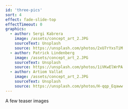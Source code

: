 ```yaml
---
id: 'three-pics'
sort: 4
effect: fade-slide-top
effectTimeout: 0
graphics:
  - author: Sergi Kabrera 
    image: /assets/concept_art_2.JPG
    sourceText: Unsplash
    source: https://unsplash.com/photos/2xU7rYxsTiM
  - author: Patrick Lindenberg
    image: /assets/concept_art_2.JPG
    sourceText: Unsplash
    source: https://unsplash.com/photos/1iVKwElWrPA
  - author: Artiom Vallat
    image: /assets/concept_art_2.JPG
    sourceText: Unsplash
    source: https://unsplash.com/photos/H-qqp_Eqaww
---
```


A few teaser images